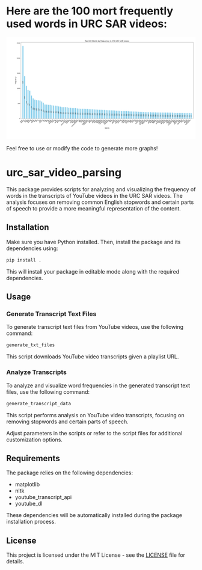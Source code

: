 # Here are the 100 mort frequently used words in URC SAR videos:

![](Top100.png)

Feel free to use or modify the code to generate more graphs!

# urc_sar_video_parsing

This package provides scripts for analyzing and visualizing the frequency of words in the transcripts of YouTube videos in the URC SAR videos. The analysis focuses on removing common English stopwords and certain parts of speech to provide a more meaningful representation of the content.

## Installation

Make sure you have Python installed. Then, install the package and its dependencies using:

```bash
pip install .
```

This will install your package in editable mode along with the required dependencies.

## Usage
### Generate Transcript Text Files
To generate transcript text files from YouTube videos, use the following command:

```bash
generate_txt_files
```

This script downloads YouTube video transcripts given a playlist URL.

### Analyze Transcripts

To analyze and visualize word frequencies in the generated transcript text files, use the following command:

```bash
generate_transcript_data
```

This script performs analysis on YouTube video transcripts, focusing on removing stopwords and certain parts of speech.

Adjust parameters in the scripts or refer to the script files for additional customization options.

## Requirements 

The package relies on the following dependencies:

- matplotlib
- nltk
- youtube_transcript_api
- youtube_dl

These dependencies will be automatically installed during the package installation process.

## License  

This project is licensed under the MIT License - see the [LICENSE](LICENSE) file for details.
